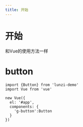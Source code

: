 ```yaml
---
title: 开始
---
```

# 开始

和Vue的使用方法一样

# button
```angular2
import {Button} from 'lunzi-demo'
import Vue from 'vue'

new Vue({
  el: '#app',
  components: {
    'g-button':Button
  }
})
```